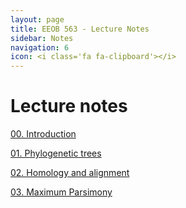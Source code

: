 ```yaml
---
layout: page
title: EEOB 563 - Lecture Notes
sidebar: Notes
navigation: 6
icon: <i class='fa fa-clipboard'></i>
---
```


# Lecture notes

[00. Introduction](https://isu-molphyl.github.io/EEOB563-Spring2025/lecture_notes/00_Introduction.pdf)

[01. Phylogenetic trees](https://isu-molphyl.github.io/EEOB563-Spring2025/lecture_notes/01-phylogenetic_trees.pdf)

[02. Homology and alignment](https://isu-molphyl.github.io/EEOB563-Spring2025/lecture_notes/02-homology_and_msa.pdf)

[03. Maximum Parsimony](https://isu-molphyl.github.io/EEOB563-Spring2025/lecture_notes/03_Maximum_parsimony.pdf)

<!--
[04. Distance Methods](https://isu-molphyl.github.io/EEOB563-Spring2025/lecture_notes/04_Distance_methods.pdf)

[05. Maximum Likelihood](https://isu-molphyl.github.io/EEOB563-Spring2025/lecture_notes/05_Maximum_likelihood.pdf)

[06. Bayesian Analysis](https://isu-molphyl.github.io/EEOB563-Spring2025/lecture_notes/06_Bayesian_phylogenetics.pdf)

[07. Hypothesis testing](https://isu-molphyl.github.io/EEOB563-Spring2025/lecture_notes/07_Model_use.pdf)

[08. Molecualar Evolution](https://isu-molphyl.github.io/EEOB563-Spring2025/lecture_notes/08_Molecular_evolution.pdf)

[09. Gene Trees in Species Trees](https://isu-molphyl.github.io/EEOB563-Spring2025/lecture_notes/09_Gene_species_trees.pdf)

[10. Phylogenomics](https://isu-molphyl.github.io/EEOB563-Spring2025/lecture_notes/10_Phylogenomics.pdf)

[11. Ancestral Reconstruction](https://isu-molphyl.github.io/EEOB563-Spring2025/lecture_notes/11_Ancestral_reconstruction.pdf)

[12. Phylogenetic Comparative Methods](https://isu-molphyl.github.io/EEOB563-Spring2025/lecture_notes/12_Phylogenetic_comparative_methods.pdf)

[13. Molecular Clocks](https://isu-molphyl.github.io/EEOB563-Spring2025/lecture_notes/13_Molecular_clocks.pdf)
-->
